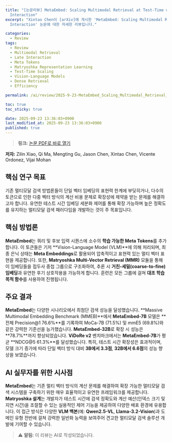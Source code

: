```yaml
---
title: "[논문리뷰] MetaEmbed: Scaling Multimodal Retrieval at Test-Time with Flexible Late
  Interaction"
excerpt: "Xintao Chen이 [arXiv]에 게시한 'MetaEmbed: Scaling Multimodal Retrieval at Test-Time with Flexible Late
  Interaction' 논문에 대한 자세한 리뷰입니다."

categories:
  - Review
tags:
  - Review
  - Multimodal Retrieval
  - Late Interaction
  - Meta Tokens
  - Matryoshka Representation Learning
  - Test-Time Scaling
  - Vision-Language Models
  - Dense Retrieval
  - Efficiency

permalink: /ai/review/2025-9-23-MetaEmbed_Scaling_Multimodal_Retrieval_at_Test-Time_with_Flexible_Late_Interaction/

toc: true
toc_sticky: true

date: 2025-09-23 13:36:03+0900
last_modified_at: 2025-09-23 13:36:03+0900
published: true
---
```

> **링크:** [논문 PDF로 바로 열기](https://arxiv.org/abs/2509.18095)

**저자:** Zilin Xiao, Qi Ma, Mengting Gu, Jason Chen, Xintao Chen, Vicente Ordonez, Vijai Mohan



## 핵심 연구 목표
기존 멀티모달 검색 방법론들이 단일 벡터 임베딩의 표현력 한계에 부딪히거나, 다수의 토큰으로 인한 다중 벡터 방식의 계산 비용 문제로 확장성에 제약을 받는 문제를 해결하고자 합니다. 유연한 테스트 시간 임베딩 세분화 제어를 통해 확장 가능하며 높은 정확도를 유지하는 멀티모달 검색 패러다임을 개발하는 것이 주 목표입니다.

## 핵심 방법론
**MetaEmbed**는 쿼리 및 후보 입력 시퀀스에 소수의 **학습 가능한 Meta Tokens**를 추가합니다. 이 토큰들은 기저 **Vision-Language Model (VLM)**에 의해 처리되며, 최종 은닉 상태는 **Meta Embeddings**로 활용되어 압축적이고 표현력 있는 멀티 벡터 표현을 제공합니다. 또한, **Matryoshka Multi-Vector Retrieval (MMR)** 모듈을 통해 이 임베딩들을 접두사 중첩 그룹으로 구조화하여, 추론 시 **거친-세밀(coarse-to-fine) 임베딩**과 유연한 후기 상호작용을 가능하게 합니다. 훈련은 모든 그룹에 걸쳐 **대조 학습 목적 함수**를 사용하여 진행됩니다.

## 주요 결과
**MetaEmbed**는 다양한 시나리오에서 최첨단 검색 성능을 달성했습니다. **Massive Multimodal Embedding Benchmark (MMEB)**에서 **MetaEmbed-7B** 모델은 **전체 Precision@1 76.6%**를 기록하여 MoCa-7B (71.5%) 및 mmE5 (69.8%)와 같은 강력한 기준선을 능가했습니다. **MetaEmbed-32B**로 확장 시 성능은 **78.7%**까지 향상되었습니다. **ViDoRe v2** 벤치마크에서는 **MetaEmbed-7B**가 평균 **NDCG@5 61.3%**를 달성했습니다. 특히, 테스트 시간 확장성은 효과적이며, 모델 크기 증가에 따라 단일 벡터 방식 대비 **3B에서 3.3점**, **32B에서 6.6점**의 성능 향상을 보였습니다.

## AI 실무자를 위한 시사점
**MetaEmbed**는 기존 멀티 벡터 방식의 계산 문제를 해결하여 확장 가능한 멀티모달 검색 시스템을 구축하기 위한 매우 효율적이고 유연한 프레임워크를 제공합니다. **Matryoshka 설계**는 개발자가 테스트 시간에 검색 정확도와 계산 예산(인덱스 크기 및 지연 시간)을 조절할 수 있는 실용적인 제어 기능을 제공하여 다양한 배포 환경에 유용합니다. 이 접근 방식은 다양한 **VLM 백본**(예: **Qwen2.5-VL**, **Llama-3.2-Vision**)과 도메인 유형 전반에 걸쳐 강력한 일반화 능력을 보여주어 견고한 멀티모달 검색 솔루션 개발에 기여할 수 있습니다.

> ⚠️ **알림:** 이 리뷰는 AI로 작성되었습니다.